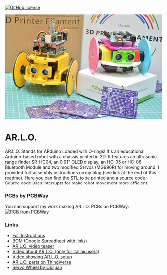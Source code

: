 [![GitHub license](https://img.shields.io/badge/License-CC%20BY--SA--NC%204.0-blue)](LICENSE)  

![ARLO - Arduino 3D printed Robot](img/ARLO_Arduino_Robot.jpg)  

# AR.L.O.
AR.L.O. Stands for ARduino Loaded with O-rings! It's an educational Arduino-based robot with a chassis printed in 3D. It features an ultrasonic range finder SR-HC04, an 0.91" OLED display, an HC-05 or HC-06 Bluetooth Module and two modified Servos (MG996R) for moving around.  I provided full-assembly instructions on my blog (see link at the end of this readme). Here you can find the STL to be printed and a source code.  Source code uses interrupts for make robot movement more efficient.

### PCBs by PCBWay
You can support my work making AR.L.O. PCBs on PCBWay:   
[![PCB from PCBWay](https://www.pcbway.com/project/img/images/frompcbway.png)](https://www.pcbway.com/project/shareproject/ARLO___Arduino_3D_printed_Robot.html?from=settorezero2020)

### Links
- [Full Instructions](https://www.settorezero.com/wordpress/arlo)
- [BOM (Google Spreadheet with links)](https://docs.google.com/spreadsheets/d/1MPQHllO7yKMDYPbDrZOl-8qmw7OP9y3tJf0Bnw-yMyg/)
- [AR.L.O. video teaser](https://www.youtube.com/watch?v=O_3CUWvaW3k)
- [Video about AR.L.O. (only for italian users)](https://www.youtube.com/watch?v=JS_QYEIMfNo)
- [Video showing AR.L.O. setup](https://youtu.be/i7roltk-IzI)
- [AR.L.O. parts on Thingiverse](https://www.thingiverse.com/thing:4484651)
- [Servo Wheel by Obijuan](https://www.thingiverse.com/thing:19940)
